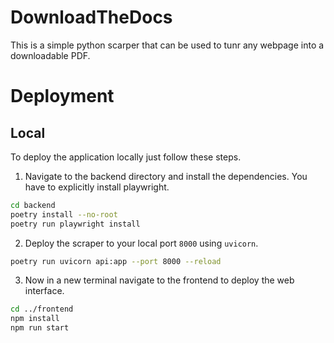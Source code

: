 # DownloadTheDocs

This is a simple python scarper that can be used to tunr any webpage into a downloadable PDF.


# Deployment

## Local

To deploy the application locally just follow these steps.

1. Navigate to the backend directory and install the dependencies. You have to explicitly install playwright.

```bash 
cd backend
poetry install --no-root
poetry run playwright install
```

2. Deploy the scraper to your local port `8000` using `uvicorn`.

```bash
poetry run uvicorn api:app --port 8000 --reload
```

3. Now in a new terminal navigate to the frontend to deploy the web interface.

```bash
cd ../frontend
npm install
npm run start
```


